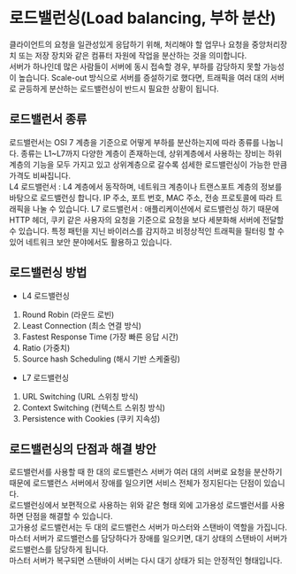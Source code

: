 # 로드밸런싱(Load balancing, 부하 분산)
클라이언트의 요청을 일관성있게 응답하기 위해, 처리해야 할 업무나 요청을 중앙처리장치 또는 저장 장치와 같은 컴퓨터 자원에 작업을 분산하는 것을 의미합니다.  
서버가 하나인데 많은 사람들이 서버에 동시 접속할 경우, 부하를 감당하지 못할 가능성이 높습니다. Scale-out 방식으로 서버를 증설하기로 했다면, 트래픽을 여러 대의 서버로 균등하게 분산하는 로드밸런싱이 반드시 필요한 상황이 됩니다. 
<br>

## 로드밸런서 종류
로드밸런서는 OSI 7 계층을 기준으로 어떻게 부하를 분산하는지에 따라 종류를 나눕니다.
종류는 L1~L7까지 다양한 계층이 존재하는데, 상위계층에서 사용하는 장비는 하위 계층의 기능을 모두 가지고 있고 상위계층으로 갈수록 섬세한 로드밸런싱이 가능한 만큼 가격도 비싸집니다.  
L4 로드밸런서 : L4 계층에서 동작하며, 네트워크 계층이나 트랜스포트 계층의 정보를 바탕으로 로드밸런싱 합니다. IP 주소, 포트 번호, MAC 주소, 전송 프로토콜에 따라 트래픽을 나눌 수 있습니다.
L7 로드밸런서 : 애플리케이션에서 로드밸런싱 하기 때문에 HTTP 헤더, 쿠키 같은 사용자의 요청을 기준으로 요청을 보다 세분화해 서버에 전달할 수 있습니다. 특정 패턴을 지닌 바이러스를 감지하고 비정상적인 트래픽을 필터링 할 수 있어 네트워크 보안 분야에서도 활용하고 있습니다.


## 로드밸런싱 방법
- L4 로드밸런싱
1) Round Robin (라운드 로빈)
2) Least Connection (최소 연결 방식)
3) Fastest Response Time (가장 빠른 응답 시간)
4) Ratio (가중치)
5) Source hash Scheduling (해시 기반 스케줄링)

- L7 로드밸런싱
1) URL Switching (URL 스위칭 방식)
2) Context Switching (컨텍스트 스위칭 방식)
3) Persistence with Cookies (쿠키 지속성)

## 로드밸런싱의 단점과 해결 방안
로드밸런서를 사용할 때 한 대의 로드밸런스 서버가 여러 대의 서버로 요청을 분산하기 때문에 로드밸런스 서버에서 장애를 일으키면 서비스 전체가 정지된다는 단점이 있습니다.  
로드밸런싱에서 보편적으로 사용하는 위와 같은 형태 외에 고가용성 로드밸런서를 사용하면 단점을 해결할 수 있습니다.  
고가용성 로드밸런서는 두 대의 로드밸런스 서버가 마스터와 스탠바이 역할을 가집니다. 마스터 서버가 로드밸런스를 담당하다가 장애를 일으키면, 대기 상태의 스탠바이 서버가 로드밸런스를 담당하게 됩니다.  
마스터 서버가 복구되면 스탠바이 서버는 다시 대기 상태가 되는 안정적인 형태입니다. 
